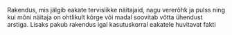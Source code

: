 Rakendus, mis jälgib eakate tervislikke näitajaid, nagu vererõhk ja pulss ning kui mõni näitaja on ohtlikult kõrge või madal soovitab võtta ühendust arstiga. Lisaks pakub rakendus igal kasutuskorral eakatele huvitavat fakti
